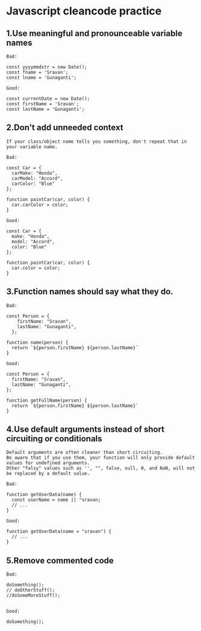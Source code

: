 # Javascript cleancode practice

## 1.Use meaningful and pronounceable variable names

```
Bad:

const yyyymmdstr = new Date();
const fname = 'Sravan';
const lname = 'Gunaganti';

Good:

const currentDate = new Date();
const firstName = 'Sravan';
const lastName = 'Gunaganti';
```



## 2.Don't add unneeded context
```
If your class/object name tells you something, don't repeat that in your variable name.

Bad:

const Car = {
  carMake: "Honda",
  carModel: "Accord",
  carColor: "Blue"
};

function paintCar(car, color) {
  car.carColor = color;
}

Good:

const Car = {
  make: "Honda",
  model: "Accord",
  color: "Blue"
};

function paintCar(car, color) {
  car.color = color;
}
```


## 3.Function names should say what they do.
```
Bad:

const Person = {
    firstName: "Sravan",
    lastName: "Gunaganti",
  };
  
function name(person) {
  return `${person.firstName} ${person.lastName}`
}

Good:

const Person = {
  firstName: "Sravan",
  lastName: "Gunaganti",
};

function getFullName(person) {
  return `${person.firstName} ${person.lastName}`
}
```



## 4.Use default arguments instead of short circuiting or conditionals
```
Default arguments are often cleaner than short circuiting. 
Be aware that if you use them, your function will only provide default values for undefined arguments. 
Other "falsy" values such as '', "", false, null, 0, and NaN, will not be replaced by a default value.

Bad:

function getUserData(name) {
  const userName = name || "sravan;
  // ...
}

Good:

function getUserData(name = "sravan") {
  // ...
}
```


## 5.Remove commented code

```
Bad:

doSomething();
// doOtherStuff();
//doSomeMoreStuff();


Good:

doSomething();
```
